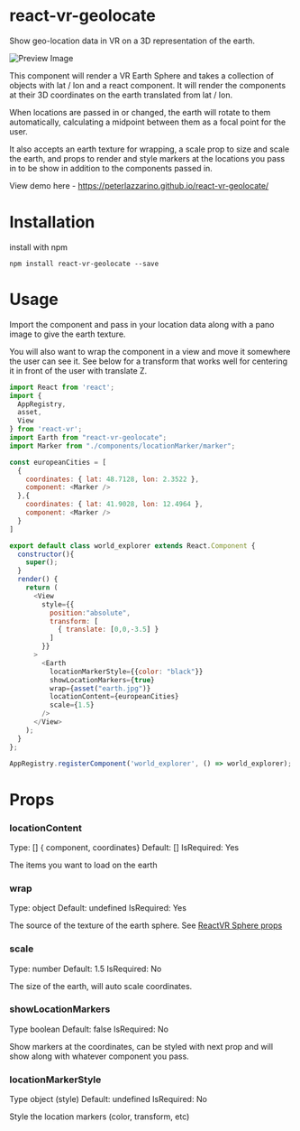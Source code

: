 # react-vr-geolocate

Show geo-location data in VR on a 3D representation of the earth.

![Preview Image](https://media.giphy.com/media/9xcwLzXKRISk162Nsq/giphy.gif)

This component will render a VR Earth Sphere and takes a collection of objects with lat / lon and a react component. It will render the components at their 3D coordinates on the earth translated from lat / lon. 

When locations are passed in or changed, the earth will rotate to them automatically, calculating a midpoint between them as a focal point for the user. 

It also accepts an earth texture for wrapping, a scale prop to size and scale the earth, and props to render and style markers at the locations you pass in to be show in addition to the components passed in. 

View demo here - https://peterlazzarino.github.io/react-vr-geolocate/

# Installation

install with npm

`npm install react-vr-geolocate --save`

# Usage

Import the component and pass in your location data along with a pano image to give the earth texture.

You will also want to wrap the component in a view and move it somewhere the user can see it. See below for a transform that works well for centering it in front of the user with translate Z.

```javascript
import React from 'react';
import {
  AppRegistry,
  asset,
  View
} from 'react-vr';
import Earth from "react-vr-geolocate";
import Marker from "./components/locationMarker/marker";

const europeanCities = [  
  { 
    coordinates: { lat: 48.7128, lon: 2.3522 },
    component: <Marker />
  },{ 
    coordinates: { lat: 41.9028, lon: 12.4964 },
    component: <Marker />
  }
]

export default class world_explorer extends React.Component {
  constructor(){
    super();
  }
  render() {
    return (
      <View
        style={{
          position:"absolute",
          transform: [
            { translate: [0,0,-3.5] }
          ]
        }}
      >
        <Earth 
          locationMarkerStyle={{color: "black"}}
          showLocationMarkers={true}
          wrap={asset("earth.jpg")}
          locationContent={europeanCities} 
          scale={1.5} 
        />
      </View>
    );
  }
};

AppRegistry.registerComponent('world_explorer', () => world_explorer);

```

# Props

### locationContent

Type: [] { component, coordinates}  Default: []  IsRequired: Yes

The items you want to load on the earth

### wrap

Type: object  Default: undefined  IsRequired: Yes

The source of the texture of the earth sphere. See [ReactVR Sphere props](https://facebook.github.io/react-vr/docs/sphere.html)

### scale

Type: number  Default: 1.5  IsRequired: No

The size of the earth, will auto scale coordinates.

### showLocationMarkers

Type boolean  Default: false  IsRequired: No

Show markers at the coordinates, can be styled with next prop and will show along with whatever component you pass.

### locationMarkerStyle

Type object (style)  Default: undefined  IsRequired: No

Style the location markers (color, transform, etc)
